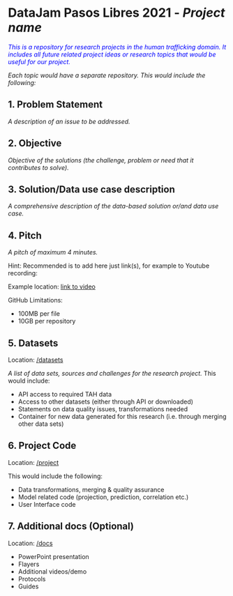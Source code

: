 # DataJam Pasos Libres 2021 - _**Project name**_

<span style="color:blue">_This is a repository for research projects in the human trafficking domain. It includes all future related project ideas or research topics that would be useful for our project._

_Each topic would have a separate repository. This would include the following:_</span>

## 1. Problem Statement

_A description of an issue to be addressed._

## 2. Objective

_Objective of the solutions (the challenge, problem or need that it contributes to solve)._

## 3. Solution/Data use case description

_A comprehensive description of the data-based solution or/and data use case._

## 4. Pitch

_A pitch of maximum 4 minutes._

Hint: Recommended is to add here just link(s), for example to Youtube recording:

Example location: [link to video](https://www.youtube.com/watch?v=xUcB90b2HMs)

GitHub Limitations:

- 100MB per file
- 10GB per repository

## 5. Datasets

Location: [/datasets](datasets)

_A list of data sets, sources and challenges for the research project._
This would include:

- API access to required TAH data
- Access to other datasets (either through API or downloaded)
- Statements on data quality issues, transformations needed
- Container for new data generated for this research (i.e. through merging other data sets)

## 6. Project Code

Location: [/project](project)

This would include the following:

- Data transformations, merging & quality assurance
- Model related code (projection, prediction, correlation etc.)
- User Interface code

## 7. Additional docs (Optional)

Location: [/docs](docs)

- PowerPoint presentation
- Flayers
- Additional videos/demo
- Protocols
- Guides
